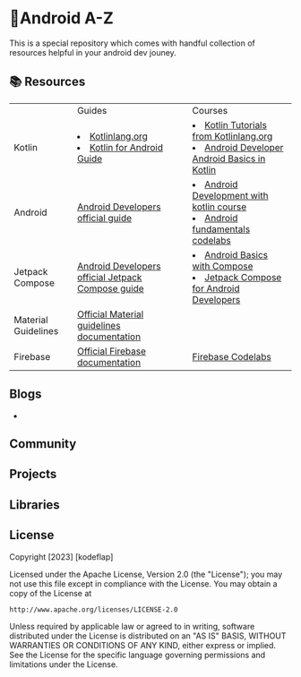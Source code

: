 # 📱Android A-Z

This is a special repository which comes with handful collection of resources helpful in your android dev jouney. 

## 📚 Resources


<table>
    <tr>
        <td> </td>
        <td> Guides </td>
        <td> Courses </td>
    <tr>
        <td>Kotlin</td>
        <td><li><a href ="https://kotlinlang.org/">Kotlinlang.org</a>
            <li><a href ="https://developer.android.com/kotlin/first">Kotlin for Android Guide</a></td>
        <td><li><a href ="https://play.kotlinlang.org/byExample/01_introduction/01_Hello%20world">Kotlin Tutorials from Kotlinlang.org</a>
        <li><a href ="https://developer.android.com/courses/android-basics-kotlin/course"> Android Developer Android Basics in Kotlin</td>
    </tr>
      <tr>
        <td>Android</td>
        <td><a href ="https://developer.android.com/guide">Android Developers official guide</a>
        <td><li><a href ="https://developer.android.com/courses/android-development-with-kotlin/course?utm_source=dac&utm_medium=website&utm_campaign=edu">Android Development with kotlin course</a>
          <li><a href="https://developer.android.com/courses/fundamentals-training/toc-v2">Android fundamentals codelabs</a></td>
    </tr>
     <tr>
        <td>Jetpack Compose</td>
        <td><a href ="">Android Developers official Jetpack Compose guide</a>
        <td><li><a href ="https://developer.android.com/courses/android-basics-compose/course">Android Basics with Compose</a>
         <li><a href="https://developer.android.com/courses/jetpack-compose/course">Jetpack Compose for Android Developers</td>
    </tr>
     <tr>
         <td>Material Guidelines</td>
         <td><a href="https://m3.material.io/get-started"/>Official Material guidelines documentation</a></td>
         <td></td>
    </tr>
     <tr>
         <td>Firebase</td>
         <td><a href="https://firebase.google.com/docs/guides"/>Official Firebase documentation</a></td>
         <td><a href="https://firebase.google.com/codelabs/firebase-android?authuser=0&hl=en#0">Firebase Codelabs</a></td>
    </tr>
</table>

## Blogs
- []()

## Community

## Projects

## Libraries



## License

Copyright [2023] [kodeflap]

Licensed under the Apache License, Version 2.0 (the "License");
you may not use this file except in compliance with the License.
You may obtain a copy of the License at

    http://www.apache.org/licenses/LICENSE-2.0

Unless required by applicable law or agreed to in writing, software
distributed under the License is distributed on an "AS IS" BASIS,
WITHOUT WARRANTIES OR CONDITIONS OF ANY KIND, either express or implied.
See the License for the specific language governing permissions and
limitations under the License.

